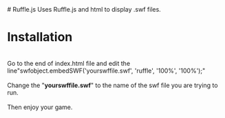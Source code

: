 <html>
# Ruffle.js
Uses Ruffle.js and html to display .swf files.

# Installation 
<br>Go to the end of index.html file and edit the line"swfobject.embedSWF('yourswffile.swf', 'ruffle', '100%', '100%');"</br>
<br>Change the "<b>yourswffile.swf</b>" to the name of the swf file you are trying to run.</br>
<br>Then enjoy your game.</br>
</html>

